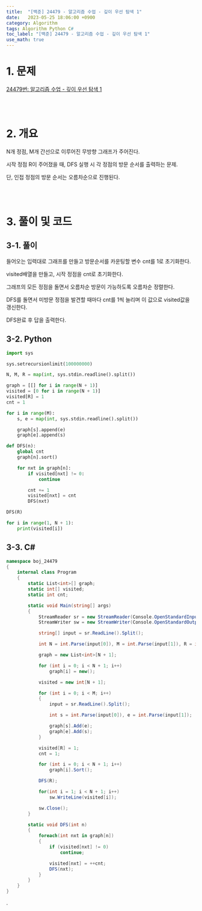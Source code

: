 ```yaml
---
title:  "[백준] 24479 - 알고리즘 수업 - 깊이 우선 탐색 1"
date:   2023-05-25 18:06:00 +0900
category: Algorithm
tags: Algorithm Python C#
toc_label: "[백준] 24479 - 알고리즘 수업 - 깊이 우선 탐색 1"
use_math: true
---
```


# 1. 문제
[24479번: 알고리즘 수업 - 깊이 우선 탐색 1](https://www.acmicpc.net/problem/24479)


<br/>
<br/>

# 2. 개요
N개 정점, M개 간선으로 이루어진 무방향 그래프가 주어진다.

시작 정점 R이 주어졌을 때, DFS 실행 시 각 정점의 방문 순서를 출력하는 문제.

단, 인접 정점의 방문 순서는 오름차순으로 진행된다.


<br/>
<br/>

# 3. 풀이 및 코드
## 3-1. 풀이
들어오는 입력대로 그래프를 만들고 방문순서를 카운팅할 변수 cnt를 1로 초기화한다.

visited배열을 만들고, 시작 정점을 cnt로 초기화한다.

그래프의 모든 정점을 돌면서 오름차순 방문이 가능하도록 오름차순 정렬한다.

DFS를 돌면서 미방문 정점을 발견할 때마다 cnt를 1씩 늘리며 이 값으로 visited값을 갱신한다.

DFS완료 후 답을 출력한다.

## 3-2. Python

```python
import sys

sys.setrecursionlimit(100000000)

N, M, R = map(int, sys.stdin.readline().split())

graph = [[] for i in range(N + 1)]
visited = [0 for i in range(N + 1)]
visited[R] = 1
cnt = 1

for i in range(M):
    s, e = map(int, sys.stdin.readline().split())

    graph[s].append(e)
    graph[e].append(s)

def DFS(n):
    global cnt
    graph[n].sort()

    for nxt in graph[n]:
        if visited[nxt] != 0:
            continue

        cnt += 1
        visited[nxt] = cnt
        DFS(nxt)

DFS(R)

for i in range(1, N + 1):
    print(visited[i])
```

## 3-3. C#

```csharp
namespace boj_24479
{
    internal class Program
    {
        static List<int>[] graph;
        static int[] visited;
        static int cnt;

        static void Main(string[] args)
        {
            StreamReader sr = new StreamReader(Console.OpenStandardInput());
            StreamWriter sw = new StreamWriter(Console.OpenStandardOutput());

            string[] input = sr.ReadLine().Split();

            int N = int.Parse(input[0]), M = int.Parse(input[1]), R = int.Parse(input[2]);

            graph = new List<int>[N + 1];

            for (int i = 0; i < N + 1; i++)
                graph[i] = new();

            visited = new int[N + 1];

            for (int i = 0; i < M; i++)
            {
                input = sr.ReadLine().Split();

                int s = int.Parse(input[0]), e = int.Parse(input[1]);

                graph[s].Add(e);
                graph[e].Add(s);
            }

            visited[R] = 1;
            cnt = 1;

            for (int i = 0; i < N + 1; i++)
                graph[i].Sort();

            DFS(R);

            for(int i = 1; i < N + 1; i++)
                sw.WriteLine(visited[i]);

            sw.Close();
        }

        static void DFS(int n)
        {
            foreach(int nxt in graph[n])
            {
                if (visited[nxt] != 0)
                    continue;

                visited[nxt] = ++cnt;
                DFS(nxt);
            }
        }
    }
}
```

.